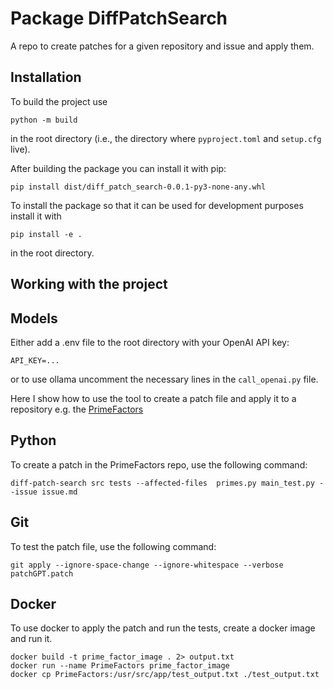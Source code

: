 # Package DiffPatchSearch

A repo to create patches for a given repository and issue and apply them.

## Installation

To build the project use

```shell script
python -m build
```

in the root directory (i.e., the directory where `pyproject.toml` and
`setup.cfg` live).

After building the package you can install it with pip:

```shell script
pip install dist/diff_patch_search-0.0.1-py3-none-any.whl
```

To install the package so that it can be used for development purposes
install it with

```shell script
pip install -e .
```

in the root directory.

## Working with the project

## Models

Either add a .env file to the root directory with your OpenAI API key:

```
API_KEY=...
```

or to use ollama uncomment the necessary lines in the `call_openai.py` file.

Here I show how to use the tool to create a patch file and apply it to a repository e.g. the [PrimeFactors](https://github.com/kyrillschmid/PrimeFactors.git)

## Python

To create a patch in the PrimeFactors repo, use the following command:

```
diff-patch-search src tests --affected-files  primes.py main_test.py --issue issue.md
```

## Git

To test the patch file, use the following command:

```
git apply --ignore-space-change --ignore-whitespace --verbose patchGPT.patch
```

## Docker

To use docker to apply the patch and run the tests, create a docker image and run it.

```
docker build -t prime_factor_image . 2> output.txt
docker run --name PrimeFactors prime_factor_image
docker cp PrimeFactors:/usr/src/app/test_output.txt ./test_output.txt
```
